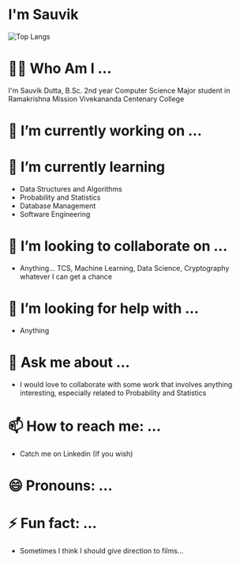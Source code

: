 # I'm Sauvik

![Top Langs](https://github-readme-stats.vercel.app/api/top-langs/?username=sauvik-d&layout=compact)

# 😶‍🌫️ Who Am I ...
I'm Sauvik Dutta, B.Sc. 2nd year Computer Science Major student in Ramakrishna Mission Vivekananda Centenary College
# 🔭 I’m currently working on ...
# 🌱 I’m currently learning
- Data Structures and Algorithms
- Probability and Statistics
- Database Management
- Software Engineering
# 👯 I’m looking to collaborate on ...
- Anything... TCS, Machine Learning, Data Science, Cryptography whatever I can get a chance
# 🤔 I’m looking for help with ...
- Anything
# 💬 Ask me about ...
- I would love to collaborate with some work that involves anything interesting, especially related to Probability and Statistics
# 📫 How to reach me: ...
- Catch me on Linkedin (If you wish) 
# 😄 Pronouns: ...
# ⚡ Fun fact: ...
- Sometimes I think I should give direction to films...

